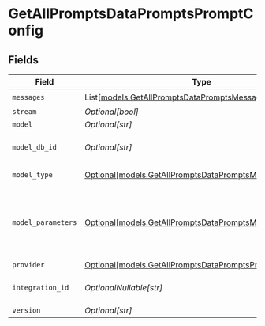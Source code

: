 # GetAllPromptsDataPromptsPromptConfig


## Fields

| Field                                                                                                            | Type                                                                                                             | Required                                                                                                         | Description                                                                                                      |
| ---------------------------------------------------------------------------------------------------------------- | ---------------------------------------------------------------------------------------------------------------- | ---------------------------------------------------------------------------------------------------------------- | ---------------------------------------------------------------------------------------------------------------- |
| `messages`                                                                                                       | List[[models.GetAllPromptsDataPromptsMessages](../models/getallpromptsdatapromptsmessages.md)]                   | :heavy_check_mark:                                                                                               | N/A                                                                                                              |
| `stream`                                                                                                         | *Optional[bool]*                                                                                                 | :heavy_minus_sign:                                                                                               | N/A                                                                                                              |
| `model`                                                                                                          | *Optional[str]*                                                                                                  | :heavy_minus_sign:                                                                                               | N/A                                                                                                              |
| `model_db_id`                                                                                                    | *Optional[str]*                                                                                                  | :heavy_minus_sign:                                                                                               | The id of the resource                                                                                           |
| `model_type`                                                                                                     | [Optional[models.GetAllPromptsDataPromptsModelType]](../models/getallpromptsdatapromptsmodeltype.md)             | :heavy_minus_sign:                                                                                               | The type of the model                                                                                            |
| `model_parameters`                                                                                               | [Optional[models.GetAllPromptsDataPromptsModelParameters]](../models/getallpromptsdatapromptsmodelparameters.md) | :heavy_minus_sign:                                                                                               | Model Parameters: Not all parameters apply to every model                                                        |
| `provider`                                                                                                       | [Optional[models.GetAllPromptsDataPromptsProvider]](../models/getallpromptsdatapromptsprovider.md)               | :heavy_minus_sign:                                                                                               | N/A                                                                                                              |
| `integration_id`                                                                                                 | *OptionalNullable[str]*                                                                                          | :heavy_minus_sign:                                                                                               | The id of the resource                                                                                           |
| `version`                                                                                                        | *Optional[str]*                                                                                                  | :heavy_minus_sign:                                                                                               | N/A                                                                                                              |